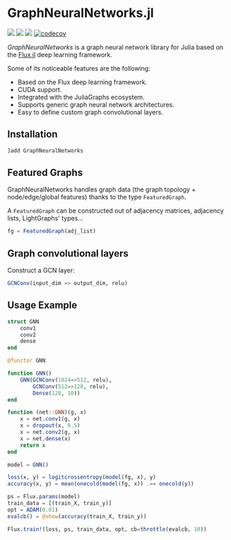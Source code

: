 # GraphNeuralNetworks.jl

[![](https://img.shields.io/badge/docs-stable-blue.svg)](https://CarloLucibello.github.io/GraphNeuralNetworks.jl/stable)
[![](https://img.shields.io/badge/docs-dev-blue.svg)](https://CarloLucibello.github.io/GraphNeuralNetworks.jl/dev)
![](https://github.com/CarloLucibello/GraphNeuralNetworks.jl/actions/workflows/ci.yml/badge.svg)
[![codecov](https://codecov.io/gh/FluxML/GraphNeuralNetworks.jl/branch/master/graph/badge.svg)](https://codecov.io/gh/CarloLucibello/GraphNeuralNetworks.jl)

*GraphNeuralNetworks* is a graph neural network library for Julia based on the [Flux.jl](https://github.com/FluxML/Flux.jl) deep learning framework.

Some of its noticeable features are the following:

* Based on the Flux deep learning framework.
* CUDA support.
* Integrated with the JuliaGraphs ecosystem.
* Supports generic graph neural network architectures.
* Easy to define custom graph convolutional layers.

## Installation

```julia
]add GraphNeuralNetworks
```

## Featured Graphs

GraphNeuralNetworks handles graph data (the graph topology + node/edge/global features)
thanks to the type `FeaturedGraph`.

A `FeaturedGraph` can be constructed out of 
adjacency matrices, adjacency lists, LightGraphs' types...

```julia
fg = FeaturedGraph(adj_list)   
```

## Graph convolutional layers

Construct a GCN layer:

```julia
GCNConv(input_dim => output_dim, relu)
```

## Usage Example

```julia
struct GNN
    conv1
    conv2 
    dense
end

@functor GNN

function GNN()
    GNN(GCNConv(1024=>512, relu),
        GCNConv(512=>128, relu), 
        Dense(128, 10))
end

function (net::GNN)(g, x)
    x = net.conv1(g, x)
    x = dropout(x, 0.5)
    x = net.conv2(g, x)
    x = net.dense(x)
    return x
end

model = GNN()

loss(x, y) = logitcrossentropy(model(fg, x), y)
accuracy(x, y) = mean(onecold(model(fg, x)) .== onecold(y))

ps = Flux.params(model)
train_data = [(train_X, train_y)]
opt = ADAM(0.01)
evalcb() = @show(accuracy(train_X, train_y))

Flux.train!(loss, ps, train_data, opt, cb=throttle(evalcb, 10))
```
